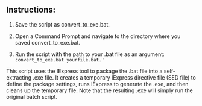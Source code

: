 


## Instructions:

1. Save the script as convert_to_exe.bat.

2. Open a Command Prompt and navigate to the directory where you saved convert_to_exe.bat.

3. Run the script with the path to your .bat file as an argument: ``` convert_to_exe.bat yourfile.bat.' ```


This script uses the IExpress tool to package the .bat file into a self-extracting .exe file. It creates a temporary IExpress directive file (SED file) to define the package settings, runs IExpress to generate the .exe, and then cleans up the temporary file. Note that the resulting .exe will simply run the original batch script.
